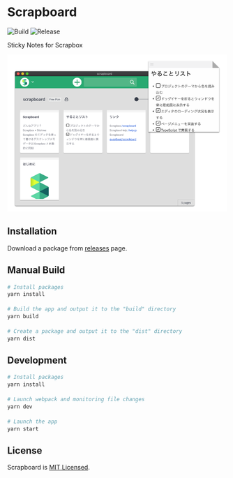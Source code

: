 # Scrapboard

![Build](https://github.com/questbeat/scrapboard/workflows/Build/badge.svg)
![Release](https://github.com/questbeat/scrapboard/workflows/Release/badge.svg)

Sticky Notes for Scrapbox

![](screenshot.png)


## Installation

Download a package from [releases](https://github.com/questbeat/scrapboard/releases) page.


## Manual Build

```sh
# Install packages
yarn install

# Build the app and output it to the "build" directory
yarn build

# Create a package and output it to the "dist" directory
yarn dist
```


## Development

```sh
# Install packages
yarn install

# Launch webpack and monitoring file changes
yarn dev

# Launch the app
yarn start
```


## License

Scrapboard is [MIT Licensed](LICENSE).
